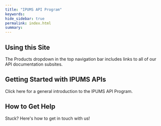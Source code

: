 ```yaml
---
title: "IPUMS API Program"
keywords:
hide_sidebar: true
permalink: index.html
summary:
---
```


## Using this Site

The Products dropdown in the top navigation bar includes links to all of our API documentation subsites.

## Getting Started with IPUMS APIs

Click here for a general introduction to the IPUMS API Program.

## How to Get Help

Stuck? Here's how to get in touch with us!  
